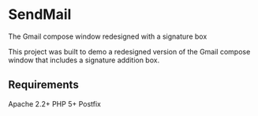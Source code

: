 SendMail
========
The Gmail compose window redesigned with a signature box

This project was built to demo a redesigned version of the Gmail compose window that includes a signature addition box.

Requirements
------------

Apache 2.2+
PHP 5+
Postfix